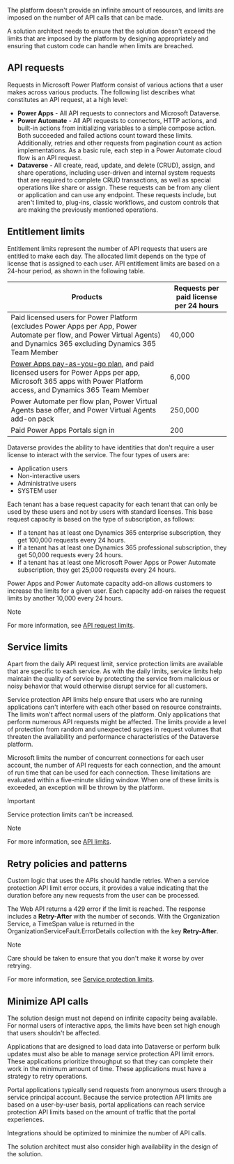 The platform doesn't provide an infinite amount of resources, and limits are imposed on the number of API calls that can be made.

A solution architect needs to ensure that the solution doesn't exceed the limits that are imposed by the platform by designing appropriately and ensuring that custom code can handle when limits are breached.

## API requests

Requests in Microsoft Power Platform consist of various actions that a user makes across various products. The following list describes what constitutes an API request, at a high level:

- **Power Apps** - All API requests to connectors and Microsoft Dataverse.
- **Power Automate** - All API requests to connectors, HTTP actions, and built-in actions from initializing variables to a simple compose action. Both succeeded and failed actions count toward these limits. Additionally, retries and other requests from pagination count as action implementations. As a basic rule, each step in a Power Automate cloud flow is an API request.
- **Dataverse** - All create, read, update, and delete (CRUD), assign, and share operations, including user-driven and internal system requests that are required to complete CRUD transactions, as well as special operations like share or assign. These requests can be from any client or application and can use any endpoint. These requests include, but aren't limited to, plug-ins, classic workflows, and custom controls that are making the previously mentioned operations.

## Entitlement limits

Entitlement limits represent the number of API requests that users are entitled to make each day. The allocated limit depends on the type of license that is assigned to each user. API entitlement limits are based on a 24-hour period, as shown in the following table.

| Products | Requests per paid license per 24 hours |
|--------------|-------------------|
|Paid licensed users for Power Platform (excludes Power Apps per App, Power Automate per flow, and Power Virtual Agents) and Dynamics 365 excluding Dynamics 365 Team Member|40,000|
|[Power Apps pay-as-you-go plan](https://go.microsoft.com/fwlink/?linkid=2173947), and paid licensed users for Power Apps per app, Microsoft 365 apps with Power Platform access, and Dynamics 365 Team Member|6,000|
|Power Automate per flow plan, Power Virtual Agents base offer, and Power Virtual Agents add-on pack| 250,000|
|Paid Power Apps Portals sign in |200|

Dataverse provides the ability to have identities that don't require a user license to interact with the service. The four types of users are:

- Application users
- Non-interactive users
- Administrative users
- SYSTEM user

Each tenant has a base request capacity for each tenant that can only be used by these users and not by users with standard licenses. This base request capacity is based on the type of subscription, as follows:

- If a tenant has at least one Dynamics 365 enterprise subscription, they get 100,000 requests every 24 hours.
- If a tenant has at least one Dynamics 365 professional subscription, they get 50,000 requests every 24 hours.
- If a tenant has at least one Microsoft Power Apps or Power Automate subscription, they get 25,000 requests every 24 hours.

Power Apps and Power Automate capacity add-on allows customers to increase the limits for a given user. Each capacity add-on raises the request limits by another 10,000 every 24 hours.

> [!NOTE]
> For more information, see [API request limits](/power-platform/admin/api-request-limits-allocations/?azure-portal=true).

## Service limits

Apart from the daily API request limit, service protection limits are available that are specific to each service. As with the daily limits, service limits help maintain the quality of service by protecting the service from malicious or noisy behavior that would otherwise disrupt service for all customers.

Service protection API limits help ensure that users who are running applications can't interfere with each other based on resource constraints. The limits won't affect normal users of the platform. Only applications that perform numerous API requests might be affected. The limits provide a level of protection from random and unexpected surges in request volumes that threaten the availability and performance characteristics of the Dataverse platform.

Microsoft limits the number of concurrent connections for each user account, the number of API requests for each connection, and the amount of run time that can be used for each connection. These limitations are evaluated within a five-minute sliding window. When one of these limits is exceeded, an exception will be thrown by the platform.

> [!IMPORTANT]
> Service protection limits can't be increased.

> [!NOTE]
> For more information, see [API limits](/power-apps/maker/data-platform/api-limits-overview/?azure-portal=true).

## Retry policies and patterns

Custom logic that uses the APIs should handle retries. When a service protection API limit error occurs, it provides a value indicating that the duration before any new requests from the user can be processed.

The Web API returns a 429 error if the limit is reached. The response includes a **Retry-After** with the number of seconds. With the Organization Service, a TimeSpan value is returned in the OrganizationServiceFault.ErrorDetails collection with the key **Retry-After**.

> [!NOTE]
> Care should be taken to ensure that you don't make it worse by over retrying.

For more information, see [Service protection limits](/power-apps/developer/data-platform/api-limits/?azure-portal=true).

## Minimize API calls

The solution design must not depend on infinite capacity being available. For normal users of interactive apps, the limits have been set high enough that users shouldn't be affected.

Applications that are designed to load data into Dataverse or perform bulk updates must also be able to manage service protection API limit errors. These applications prioritize throughput so that they can complete their work in the minimum amount of time. These applications must have a strategy to retry operations.

Portal applications typically send requests from anonymous users through a service principal account. Because the service protection API limits are based on a user-by-user basis, portal applications can reach service protection API limits based on the amount of traffic that the portal experiences.

Integrations should be optimized to minimize the number of API calls.

The solution architect must also consider high availability in the design of the solution.
